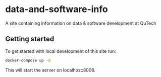 # data-and-software-info

A site containing information on data &amp; software development at QuTech

## Getting started

To get started with local development of this site run:

```bash
docker-compose up -d
```

This will start the server on localhost:8006.

